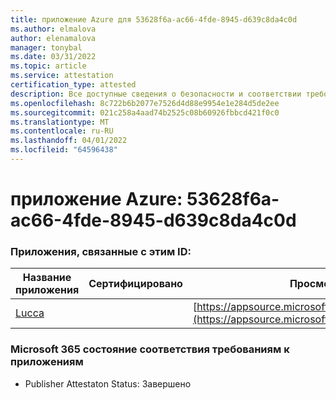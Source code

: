 ```yaml
---
title: приложение Azure для 53628f6a-ac66-4fde-8945-d639c8da4c0d
ms.author: elmalova
author: elenamalova
manager: tonybal
ms.date: 03/31/2022
ms.topic: article
ms.service: attestation
certification_type: attested
description: Все доступные сведения о безопасности и соответствии требованиям для 53628f6a-ac66-4fde-8945-d639c8da4c0d.
ms.openlocfilehash: 8c722b6b2077e7526d4d88e9954e1e284d5de2ee
ms.sourcegitcommit: 021c258a4aad74b2525c08b60926fbbcd421f0c0
ms.translationtype: MT
ms.contentlocale: ru-RU
ms.lasthandoff: 04/01/2022
ms.locfileid: "64596438"
---
```

# <a name="azure-app-id-53628f6a-ac66-4fde-8945-d639c8da4c0d"></a>приложение Azure: 53628f6a-ac66-4fde-8945-d639c8da4c0d


### <a name="apps-associated-with-this-id"></a>Приложения, связанные с этим ID:
| **Название приложения** | **Сертифицировано** | **Просмотр в AppSource** |
|--------------|---------------|-----------------------|
| [Lucca](../forward/WA200001650.md) |  | [https://appsource.microsoft.com/product/office/WA200001650](https://appsource.microsoft.com/product/office/WA200001650) |

### <a name="microsoft-365-app-compliance-status"></a>Microsoft 365 состояние соответствия требованиям к приложениям
- Publisher Attestaton Status: Завершено
